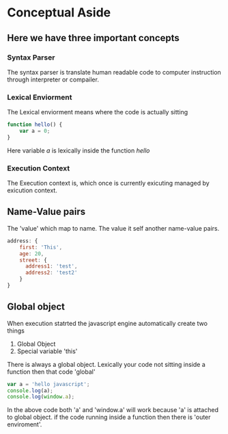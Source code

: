 # Conceptual Aside

## Here we have three important concepts 

### Syntax Parser
The syntax parser is translate human readable code to computer instruction through interpreter or compailer.


### Lexical Enviorment
The Lexical enviorment means where the code is actually sitting

```javascript
function hello() {
    var a = 0;
}
```

Here variable *a* is lexically inside the function *hello*


### Execution Context
The Execution context is, which once is currently exicuting managed by exicution context.   



## Name-Value pairs
The 'value' which map to name. The value it self another name-value pairs.

```javascript
address: {
    first: 'This',
    age: 20,
    street: {
      address1: 'test',
      address2: 'test2'
    }
}

``` 

## Global object 
When execution statrted the javascript engine automatically create two things
1. Global Object
2. Special variable 'this' 

There is always a global object. Lexically your code not sitting inside a function then that code 'global'

```javascript
var a = 'hello javascript';
console.log(a);
console.log(window.a);
```
In the above code both 'a' and 'window.a' will work because 'a' is attached to global object. if the code running inside a function then there is 'outer enviroment'.



